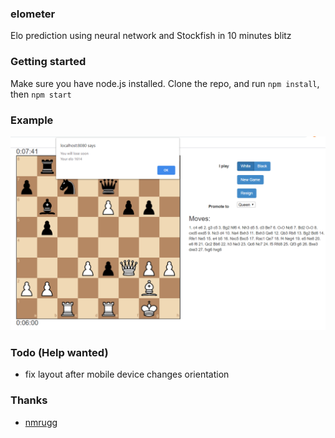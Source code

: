 ### elometer
Elo prediction using neural network and Stockfish in 10 minutes blitz

### Getting started
Make sure you have node.js installed. Clone the repo, and run `npm install`, then `npm start`

### Example
![Example](https://github.com/dendiod/elometer/blob/master/example.PNG)

### Todo (Help wanted)
- fix layout after mobile device changes orientation

### Thanks
- <a href="https://github.com/nmrugg/stockfish.js">nmrugg</a>
